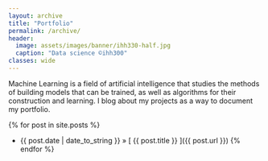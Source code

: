 ```yaml
---
layout: archive
title: "Portfolio"
permalink: /archive/
header:
  image: assets/images/banner/ihh330-half.jpg
  caption: "Data science ©ihh300"
classes: wide
---
```

Machine Learning is a field of artificial intelligence that studies the methods of building models that can be trained, as well as algorithms for their construction and learning. I blog about my projects as a way to document my portfolio.


{% for post in site.posts %}
  * {{ post.date | date_to_string }} &raquo; [ {{ post.title }} ]({{ post.url }})
{% endfor %}
